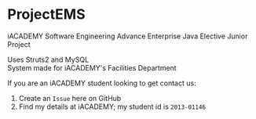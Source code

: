 # ProjectEMS
iACADEMY Software Engineering
Advance Enterprise Java Elective Junior Project  

Uses Struts2 and MySQL  
System made for iACADEMY's Facilities Department

If you are an iACADEMY student looking to get contact us:
1. Create an `Issue` here on GitHub
2. Find my details at iACADEMY; my student id is `2013-01146`
